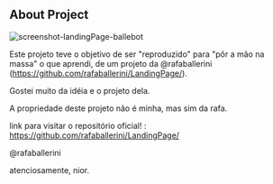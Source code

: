 ## About Project

![screenshot-landingPage-ballebot](https://user-images.githubusercontent.com/77200196/147673331-f766456d-4851-4a5e-a5ed-b97bdd780c9c.png)


Este projeto teve o objetivo de ser "reproduzido" para "pôr a mão na massa" o que aprendi, de um projeto da @rafaballerini (https://github.com/rafaballerini/LandingPage/).

Gostei muito da idéia e o projeto dela.

A propriedade deste projeto não é minha, mas sim da rafa.

link para visitar o repositório oficial! : https://github.com/rafaballerini/LandingPage/

@rafaballerini

atenciosamente, nior.
